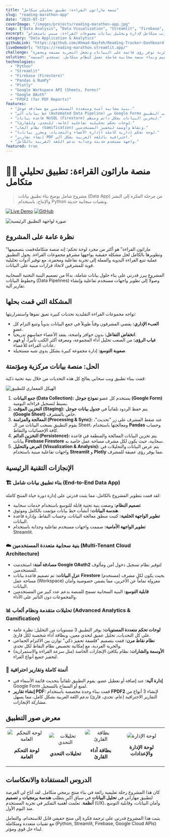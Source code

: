 ```yaml
---
title: "منصة ماراثون القراءة: تطبيق تحليلي متكامل"
slug: "reading-marathon-app"
date: "2025-07-13"
coverImage: "/images/projects/reading-marathon-app.jpg"
tags: ["Data Analysis", "Data Visualization", "Streamlit", "Firebase", "Pandas", "Plotly", "Full-Stack Python", "Google Cloud", "Data Engineering"]
excerpt: "تطبيق ويب متكامل لإدارة وتحليل بيانات مجموعات القراءة، مبني باستخدام Python و Streamlit. يتميز التطبيق بنظام ألعاب (Gamification) ومزامنة سحابية مع Google Sheets وقاعدة بيانات Firestore مع لوحات تحكم تفاعلية وتقارير PDF آلية."
category: "Data Application & Analytics"
githubLink: "https://github.com/Ahmad-Nayfeh/Reading-Tracker-Dashboard-Cloud"
liveDemoUrl: "https://reading-marathon.streamlit.app/"
challenge: "تكمن الصعوبة في إدارة مجموعات القراءة في التحديات المستمرة لمتابعة التزام الأعضاء، والحفاظ على تفاعلهم، والعبء الإداري الكبير على المشرفين. كانت هناك حاجة ماسة لأداة مركزية توفر رؤى قائمة على البيانات وتجعل التجربة ممتعة ومحفزة."
solution: "قمت بتصميم وبناء منصة سحابية شاملة تعمل كنظام متكامل. تستخدم المنصة Google Forms لجمع البيانات بسلاسة، وتزامنها مع قاعدة بيانات Firestore السحابية لكل مستخدم، وتعرضها في لوحات تحكم تفاعلية مبنية بـ Streamlit. تم دمج نظام نقاط وأوسمة ذكي لتحفيز المشاركين، مع أدوات إدارية قوية للمشرفين."
technologies:
  - "Python"
  - "Streamlit"
  - "Firebase (Firestore)"
  - "Pandas & NumPy"
  - "Plotly"
  - "Google Workspace API (Sheets, Forms)"
  - "Google OAuth"
  - "FPDF2 (for PDF Reports)"
features:
  - "بنية سحابية آمنة ومتعددة المستخدمين مع مصادقة جوجل."
  - "خط بيانات آلي (Automated Data Pipeline) من Google Forms إلى التطبيق."
  - "قاعدة بيانات NoSQL (Firestore) لتخزين البيانات بشكل دائم ومنظم."
  - "لوحات تحكم تحليلية تفاعلية (عامة، للتحدي، وللقارئ)."
  - "نظام ألعاب (Gamification) ونقاط وأوسمة لتحفيز المستخدمين."
  - "لوحة تحكم إدارية كاملة (إدارة الأعضاء والتحديات، ومحرر بيانات)."
  - "إنشاء تقارير PDF احترافية باللغة العربية بشكل آلي."
  - "واجهة مستخدم حديثة وجذابة تدعم اللغة العربية بالكامل."
featured: true
---
```


# 🏃‍♂️ منصة ماراثون القراءة: تطبيق تحليلي متكامل

> مشروع شامل يوضح بناء تطبيق بيانات (Data App) من مرحلة الفكرة إلى النشر والإنتاج، باستخدام Python وتقنيات سحابية حديثة.

[![Live Demo](https://img.shields.io/badge/🚀_Live_Demo-Visit_App-brightgreen?style=for-the-badge)](https://reading-marathon.streamlit.app)
[![GitHub](https://img.shields.io/badge/GitHub-Ahmad--Nayfeh-black?style=for-the-badge&logo=github)](https://github.com/Ahmad-Nayfeh/Reading-Tracker-Dashboard-Cloud)


![صورة لواجهة التطبيق الرئيسية](/images/projects/reading-marathon-app/dashboard.png)

## نظرة عامة على المشروع

"ماراثون القراءة" هو أكثر من مجرد لوحة تحكم؛ إنه منصة متكاملةقمت بتصميمها وتطويرها بالكامل لحل مشكلة حقيقية يواجهها مشرفو مجموعات القراءة. يحول التطبيق عملية تتبع القراءة اليدوية والمملة إلى تجربة تفاعلية ومحفزة، مع توفير أدوات تحليلية قوية للمشرفين لاتخاذ قرارات مبنية على البيانات.

المشروع يبرز قدرتي على بناء حلول بيانات شاملة، بدءًا من تصميم البنية التحتية السحابية وخطوط البيانات (Data Pipelines) وصولًا إلى تطوير واجهات مستخدم تفاعلية وإنشاء تقارير آلية.

## المشكلة التي قمت بحلها

تواجه مجموعات القراءة التقليدية تحديات كبيرة تعيق نموها واستمراريتها:
- **العبء الإداري:** يقضي المشرفون وقتاً طويلاً في جمع البيانات يدوياً وتتبع التزام كل عضو.
- **انخفاض التفاعل:** بدون حوافز واضحة، يفقد الأعضاء حماسهم تدريجياً.
- **غياب الرؤى:** من الصعب تحليل أداء المجموعة، ومعرفة أكثر الكتب تأثيراً، أو فهم عادات القراءة للأعضاء.
- **صعوبة التوسع:** إدارة مجموعة كبيرة بشكل يدوي شبه مستحيلة.

## الحل: منصة بيانات مركزية ومؤتمتة

قمت ببناء تطبيق ويب سحابي يعالج كل هذه التحديات من خلال بنية تحتية ذكية:

![الهيكل المعماري للتطبيق](/images/projects/reading-marathon-app/architecture.png)

1.  **جمع البيانات (Data Collection):** يستخدم كل عضو **نموذج جوجل (Google Form)** بسيط لتسجيل قراءاته اليومية.
2.  **التخزين المؤقت (Staging):** يتم حفظ الردود تلقائياً في **جدول بيانات جوجل (Google Sheet)** خاص بالمشرف.
3.  **المعالجة والمزامنة (Processing & Sync):** عند ضغط المشرف على زر "تحديث"، يقوم التطبيق بسحب البيانات من الـ Sheet، ومعالجتها باستخدام **Pandas** وحساب كافة الإحصائيات والنقاط.
4.  **التخزين الدائم (Persistence):** يتم تخزين البيانات المعالجة والمنظفة في قاعدة بيانات **Firebase Firestore** سحابية، حيث يكون لكل مشرف مساحة عمل خاصة به.
5.  **العرض والتحليل (Visualization & Analysis):** يتم عرض البيانات والتحليلات في واجهات تفاعلية مبنية باستخدام **Streamlit** و **Plotly** مما يوفر رؤى عميقة للمشرف.

## الإنجازات التقنية الرئيسية

### 🏗️ **بناء تطبيق بيانات شامل (End-to-End Data App)**
لقد قمت بتطوير المشروع بالكامل، مما يثبت قدرتي على إدارة دورة حياة المنتج كاملة:
- **تصميم النظام:** وضعت بنية تحتية قابلة للتوسع باستخدام خدمات سحابية.
- **هندسة البيانات:** أنشأت خط بيانات مؤتمت بالكامل وموثوق.
- **تطوير الواجهة الخلفية:** كتبت منطق معالجة البيانات، وحساب النقاط، وإدارة قاعدة البيانات.
- **تطوير الواجهة الأمامية:** صممت واجهات مستخدم تفاعلية وجذابة باستخدام Streamlit.

### ☁️ **بنية سحابية متعددة المستخدمين (Multi-Tenant Cloud Architecture)**
- **مصادقة آمنة:** استخدمت **Google OAuth2** لتوفير نظام تسجيل دخول آمن ومألوف للمستخدمين.
- **عزل البيانات:** تم تصميم قاعدة بيانات **Firestore** بحيث يكون لكل مشرف (مستخدم) مساحة عمل (Workspace) معزولة تماماً عن الآخرين، مما يضمن خصوصية وأمان البيانات.
- **قابلية التوسع:** البنية السحابية تسمح للمنصة بدعم عدد كبير من المستخدمين والمجموعات دون التأثير على الأداء.

### 📊 **تحليلات متقدمة ونظام ألعاب (Advanced Analytics & Gamification)**
- **لوحات تحكم متعددة المستويات:** يوفر التطبيق 3 مستويات من التحليل: نظرة عامة على كل التحديات، تحليل عميق لتحدي معين، وبطاقة أداء شخصية لكل قارئ.
- **نظام نقاط مرن:** قمت بتصميم "فلسفة تحفيز ذكي" توازن بين الالتزام الجماعي والحرية الفردية، مع إمكانية تخصيص نظام النقاط لكل تحدي.
- **الأوسمة والشارات:** نظام يكافئ الإنجازات الخاصة (مثل سرعة القراءة والاستمرارية) لتحفيز جميع أنواع القراء.

### 🤖 **أتمتة كاملة وتقارير احترافية**
- **إدارة آلية:** عند إضافة أو تعطيل عضو، يقوم التطبيق تلقائياً بتحديث قائمة الأسماء في Google Form لمنع أو السماح بالتسجيل.
- **إنشاء تقارير PDF:** قمت ببناء وحدة مخصصة باستخدام **FPDF2** لإنشاء 3 أنواع من التقارير الاحترافية (عام، تحدي، قارئ) تدعم اللغة العربية بشكل كامل، مما يسهل مشاركة الإنجازات.

<h2>معرض صور التطبيق</h2>

<table style="width:100%; border:0; border-collapse:collapse;">
  <tbody>
    <tr>
      <td style="text-align:center; padding:5px; border:0;">
        <img src="/images/projects/reading-marathon-app/dashboard.png" alt="لوحة التحكم العامة" style="max-width:100%; border-radius: 8px;">
        <p><strong>لوحة التحكم العامة</strong></p>
      </td>
      <td style="text-align:center; padding:5px; border:0;">
        <img src="/images/projects/reading-marathon-app/challenge-analytics.png" alt="تحليلات التحدي" style="max-width:100%; border-radius: 8px;">
        <p><strong>تحليلات التحدي</strong></p>
      </td>
      <td style="text-align:center; padding:5px; border:0;">
        <img src="/images/projects/reading-marathon-app/reader-card.png" alt="بطاقة القارئ" style="max-width:100%; border-radius: 8px;">
        <p><strong>بطاقة أداء القارئ</strong></p>
      </td>
      <td style="text-align:center; padding:5px; border:0;">
        <img src="/images/projects/reading-marathon-app/admin-panel.png" alt="لوحة الإدارة" style="max-width:100%; border-radius: 8px;">
        <p><strong>لوحة الإدارة والإعدادات</strong></p>
      </td>
    </tr>
  </tbody>
</table>

<h2>الدروس المستفادة والانعكاسات</h2>

كان هذا المشروع رحلة تعليمية رائعة في بناء منتج برمجي متكامل. لقد أتاح لي الفرصة لتطبيق مهاراتي في **تحليل البيانات** في سياق أكبر يتطلب **هندسة برمجيات** و **تصميم أنظمة**. تعلمت أهمية التفكير في تجربة المستخدم (UX)، وأمان البيانات، وقابلية التوسع منذ اليوم الأول.

يثبت هذا المشروع قدرتي على ترجمة فكرة إلى منتج حقيقي قابل للاستخدام، والتعامل مع تقنيات متعددة ومتكاملة (Python, Streamlit, Firebase, Google Cloud APIs) لبناء حل قوي ومؤثر.

